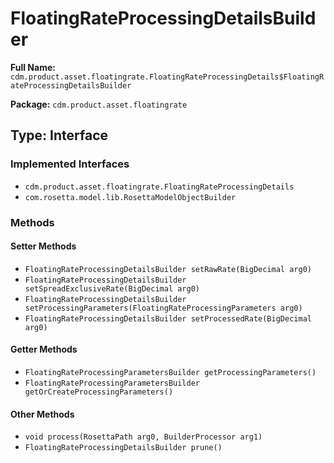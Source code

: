 # FloatingRateProcessingDetailsBuilder

**Full Name:** `cdm.product.asset.floatingrate.FloatingRateProcessingDetails$FloatingRateProcessingDetailsBuilder`

**Package:** `cdm.product.asset.floatingrate`

## Type: Interface

### Implemented Interfaces

- `cdm.product.asset.floatingrate.FloatingRateProcessingDetails`
- `com.rosetta.model.lib.RosettaModelObjectBuilder`

### Methods

#### Setter Methods

- `FloatingRateProcessingDetailsBuilder setRawRate(BigDecimal arg0)`
- `FloatingRateProcessingDetailsBuilder setSpreadExclusiveRate(BigDecimal arg0)`
- `FloatingRateProcessingDetailsBuilder setProcessingParameters(FloatingRateProcessingParameters arg0)`
- `FloatingRateProcessingDetailsBuilder setProcessedRate(BigDecimal arg0)`

#### Getter Methods

- `FloatingRateProcessingParametersBuilder getProcessingParameters()`
- `FloatingRateProcessingParametersBuilder getOrCreateProcessingParameters()`

#### Other Methods

- `void process(RosettaPath arg0, BuilderProcessor arg1)`
- `FloatingRateProcessingDetailsBuilder prune()`

